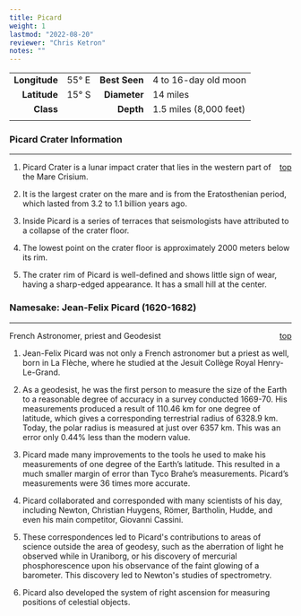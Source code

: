 ```yaml
---
title: Picard
weight: 1
lastmod: "2022-08-20"
reviewer: "Chris Ketron"
notes: ""
---
```


|               |           |               |                        |
| ------------: | :-------- | ------------: | :--------------------- |
| **Longitude** | 55&deg; E | **Best Seen** | 4 to 16-day old moon   |
|  **Latitude** | 15&deg; S |  **Diameter** | 14 miles               |
|     **Class** |           |     **Depth** | 1.5 miles (8,000 feet) |
|               |           |               |                        |

### Picard Crater Information

---
<span style='float:right;'>[top](#)</span>

1. Picard Crater is a lunar impact crater that lies in the western part of the Mare Crisium.

2. It is the largest crater on the mare and is from the Eratosthenian period, which lasted from 3.2 to 1.1 billion years ago.

3. Inside Picard is a series of terraces that seismologists have attributed to a collapse of the crater floor.

4. The lowest point on the crater floor is approximately 2000 meters below its rim.

5. The crater rim of Picard is well-defined and shows little sign of wear, having a sharp-edged appearance. It has a small hill at the center.

### Namesake: Jean-Felix Picard (1620-1682)

---
<span style='float:right;'>[top](#)</span>

French Astronomer, priest and Geodesist

1. Jean-Felix Picard was not only a French astronomer but a priest as well, born in La Flèche, where he studied at the Jesuit Collège Royal Henry-Le-Grand.

2. As a geodesist, he was the first person to measure the size of the Earth to a reasonable degree of accuracy in a survey conducted 1669-70. His measurements produced a result of 110.46 km for one degree of latitude, which gives a corresponding terrestrial radius of 6328.9 km. Today, the polar radius is measured at just over 6357 km. This was an error only 0.44% less than the modern value.

3. Picard made many improvements to the tools he used to make his measurements of one degree of the Earth’s latitude. This resulted in a much smaller margin of error than Tyco Brahe’s measurements. Picard’s measurements were 36 times more accurate.

4. Picard collaborated and corresponded with many scientists of his day, including Newton, Christian Huygens, Römer, Bartholin, Hudde, and even his main competitor, Giovanni Cassini.

5. These correspondences led to Picard's contributions to areas of science outside the area of geodesy, such as the aberration of light he observed while in Uraniborg, or his discovery of mercurial phosphorescence upon his observance of the faint glowing of a barometer. This discovery led to Newton's studies of spectrometry.

6. Picard also developed the system of right ascension for measuring positions of celestial objects.
